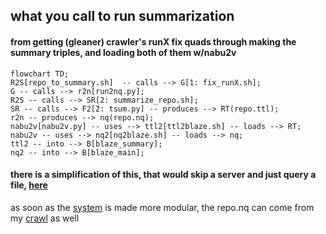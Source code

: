## what you call to run summarization

#### from getting (gleaner) crawler's runX fix quads through making the summary triples, and loading both of them w/nabu2v

```mermaid
flowchart TD;
R2S[repo_to_summary.sh]  -- calls --> G[1: fix_runX.sh];
G -- calls --> r2n[run2nq.py];
R2S -- calls --> SR[2: summarize_repo.sh];
SR -- calls --> F2[2: tsum.py] -- produces --> RT(repo.ttl);
r2n -- produces --> nq(repo.nq);
nabu2v[nabu2v.py] -- uses --> ttl2[ttl2blaze.sh] -- loads --> RT;
nabu2v -- uses --> nq2[nq2blaze.sh] -- loads --> nq; 
ttl2 -- into --> B[blaze_summary];
nq2 -- into --> B[blaze_main];
```

#### there is a simplification of this, that would skip a server and just query a file, [here](https://github.com/MBcode/dc/blob/main/call-summary.md)

as soon as the [system](https://github.com/MBcode/ec/blob/master/system.md) is made more modular, the repo.nq can come from my [crawl](https://github.com/MBcode/ec/tree/master/crawl) as well

